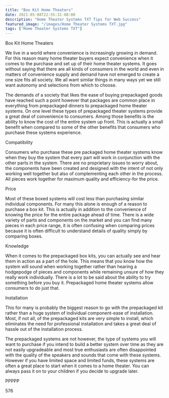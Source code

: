 ```yaml
---
title: "Box Kit Home Theaters"
date: 2021-05-08T22:55:31-08:00
description: "Home Theater Systems TXT Tips for Web Success"
featured_image: "/images/Home Theater Systems TXT.jpg"
tags: ["Home Theater Systems TXT"]
---
```


Box Kit Home Theaters

We live in a world where convenience is increasingly growing in demand. For this reason many home theater buyers expect convenience when it comes to the purchase and set up of their home theater systems. It goes without saying that there are all kinds of consumers in the world and even in matters of convenience supply and demand have not emerged to create a one size fits all society. We all want similar things in many ways yet we still want autonomy and selections from which to choose.

The demands of a society that likes the ease of buying prepackaged goods have reached such a point however that packages are common place in everything from prepackaged dinners to prepackaged home theater systems. On one level these types of prepackaged theater systems provide a great deal of convenience to consumers. Among those benefits is the ability to know the cost of the entire system up front. This is actually a small benefit when compared to some of the other benefits that consumers who purchase these systems experience.

Compatibility 

Consumers who purchase these pre packaged home theater systems know when they buy the system that every part will work in conjunction with the other parts in the system. There are no proprietary issues to worry about, the components have been created and designed with the intent of not only working well together but also of complementing each other in the process. All pieces work together for maximum quality and efficiency-for the price.

Price

Most of these boxed systems will cost less than purchasing similar individual components. For many this alone is enough of a reason to purchase a box kit. This is actually in addition to the convenience of knowing the price for the entire package ahead of time. There is a wide variety of parts and components on the market and you can find many pieces in each price range, it is often confusing when comparing prices because it is often difficult to understand details of quality simply by comparing boxes. 

Knowledge

When it comes to the prepackaged box kits, you can actually see and hear them in action as a part of the hole. This means that you know how the system will sound when working together rather than hearing a hodgepodge of pieces and components while remaining unsure of how they really work individually. There is a lot to be said about the ability to try something before you buy it. Prepackaged home theater systems allow consumers to do just that.

Installation

This for many is probably the biggest reason to go with the prepackaged kit rather than a huge system of individual component-ease of installation. Most, if not all, of the prepackaged kits are very simple to install, which eliminates the need for professional installation and takes a great deal of hassle out of the installation process.

The prepackaged systems are not however, the type of systems you will want to purchase if you intend to build a better system over time as they are not easily upgradeable and most true enthusiasts are often disappointed with the quality of the speakers and sounds that come with these systems. However if you have limited space and limited funds, these systems are often a great place to start when it comes to a home theater. You can always pass it on to your children if you decide to upgrade later.

PPPPP

576


